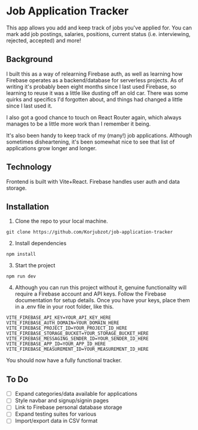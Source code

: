 # Job Application Tracker

This app allows you add and keep track of jobs you've applied for. You can mark add job postings, salaries, positions, current status (i.e. interviewing, rejected, accepted) and more!

## Background

I built this as a way of relearning Firebase auth, as well as learning how Firebase operates as a backend/database for serverless projects. As of writing it's probably been eight months since I last used Firebase, so learning to reuse it was a little like dusting off an old car. There was some quirks and specifics I'd forgotten about, and things had changed a little since I last used it.

I also got a good chance to touch on React Router again, which always manages to be a little more work than I remember it being.

It's also been handy to keep track of my (many!) job applications. Although sometimes disheartening, it's been somewhat nice to see that list of applications grow longer and longer.

## Technology

Frontend is built with Vite+React. Firebase handles user auth and data storage.

## Installation

1. Clone the repo to your local machine.

```
git clone https://github.com/Korjubzot/job-application-tracker
```

2. Install dependencies

```
npm install
```

3. Start the project

```
npm run dev
```

4. Although you can run this project without it, genuine functionality will require a Firebase account and API keys. Follow the Firebase documentation for setup details. Once you have your keys, place them in a .env file in your root folder, like this.

```
VITE_FIREBASE_API_KEY=YOUR_API_KEY_HERE
VITE_FIREBASE_AUTH_DOMAIN=YOUR_DOMAIN_HERE
VITE_FIREBASE_PROJECT_ID=YOUR_PROJECT_ID_HERE
VITE_FIREBASE_STORAGE_BUCKET=YOUR_STORAGE_BUCKET_HERE
VITE_FIREBASE_MESSAGING_SENDER_ID=YOUR_SENDER_ID_HERE
VITE_FIREBASE_APP_ID=YOUR_APP_ID_HERE
VITE_FIREBASE_MEASUREMENT_ID=YOUR_MEASUREMENT_ID_HERE
```

You should now have a fully functional tracker.

## To Do

- [ ] Expand categories/data available for applications
- [ ] Style navbar and signup/signin pages
- [ ] Link to Firebase personal database storage
- [ ] Expand testing suites for various
- [ ] Import/export data in CSV format
